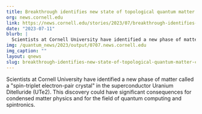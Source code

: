 ```yaml
---
title: Breakthrough identifies new state of topological quantum matter | Cornell Chronicle
org: news.cornell.edu
link: https://news.cornell.edu/stories/2023/07/breakthrough-identifies-new-state-topological-quantum-matter
date: "2023-07-11"
blurb: |
  Scientists at Cornell University have identified a new phase of matter called a "spin-triplet electron-pair crystal" in the superconductor Uranium Ditelluride (UTe2). This discovery could have significant consequences for condensed matter physics and for the field of quantum computing and spintronics.
img: /quantum_news/2023/output/0707.news.cornell.edu
img_caption: ""
layout: qnews
slug: breakthrough-identifies-new-state-of-topological-quantum-matter-cornell-chronicle
---
```


Scientists at Cornell University have identified a new phase of matter called a "spin-triplet electron-pair crystal" in the superconductor Uranium Ditelluride (UTe2). This discovery could have significant consequences for condensed matter physics and for the field of quantum computing and spintronics.
